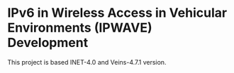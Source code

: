 # IPv6 in Wireless Access in Vehicular Environments (IPWAVE) Development

This project is based INET-4.0 and Veins-4.7.1 version.

